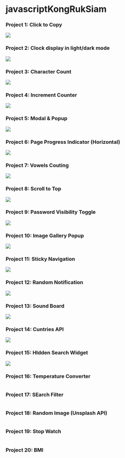 # javascriptKongRukSiam

### Project 1: Click to Copy
![](https://github.com/Rus1999/javascriptKongRukSiam/blob/main/Click2Copy/images/clicktoCopy.gif)

### Project 2: Clock display in light/dark mode
![](https://github.com/Rus1999/javascriptKongRukSiam/blob/main/ClockLightDarkMode/images/clockDarkLightMode.gif)

### Project 3: Character Count
![](https://github.com/Rus1999/javascriptKongRukSiam/blob/main/InputCharacterCount/images/InputCharacterCount.gif)

### Project 4: Increment Counter
![](https://github.com/Rus1999/javascriptKongRukSiam/blob/main/IncrementCounter/images/giphy.gif)

### Project 5: Modal & Popup
![](https://github.com/Rus1999/javascriptKongRukSiam/blob/main/ModalPopup/images/Untitled_Project_AdobeExpress.gif)

### Project 6: Page Progress Indicator (Horizontal)
![](https://github.com/Rus1999/javascriptKongRukSiam/blob/main/PageProgressIndicator/images/pageProgressIndicator.gif)

### Project 7: Vowels Couting
![](https://github.com/Rus1999/javascriptKongRukSiam/blob/main/vowelsCounting/images/Vowels_Counting_AdobeExpress.gif)

### Project 8: Scroll to Top
![](https://github.com/Rus1999/javascriptKongRukSiam/blob/main/ScrollToTop/images/scrollToTop.gif)

### Project 9: Password Visibility Toggle
![](https://github.com/Rus1999/javascriptKongRukSiam/blob/main/PasswordVisibilityToggle/images/passwordVisibilityToggle.gif)

### Project 10: Image Gallery Popup
![](https://github.com/Rus1999/javascriptKongRukSiam/blob/main/ImageGalleryPopup/images/imageGalleryPopup.gif)

### Project 11: Sticky Navigation
![](https://github.com/Rus1999/javascriptKongRukSiam/blob/main/StickyNavigation/images/stickynavigation.gif)

### Project 12: Random Notification
![](https://github.com/Rus1999/javascriptKongRukSiam/blob/main/RandomNotification/images/randomnotification.gif)

### Project 13: Sound Board
![](https://github.com/Rus1999/javascriptKongRukSiam/blob/main/SoundBoard/images/soundboard.gif)

### Project 14: Cuntries API
![](https://github.com/Rus1999/javascriptKongRukSiam/blob/main/RestCountriesAPI/images/countriesAPI.gif)

### Project 15: HIdden Search Widget
![](https://github.com/Rus1999/javascriptKongRukSiam/blob/main/HiddenSearchWidget/images/hiddensearchwidget.gif)

### Project 16: Temperature Converter
![]()

### Project 17: SEarch Filter
![]()

### Project 18: Random Image (Unsplash API)
![]()

### Project 19: Stop Watch
![]()

### Project 20: BMI
![]()